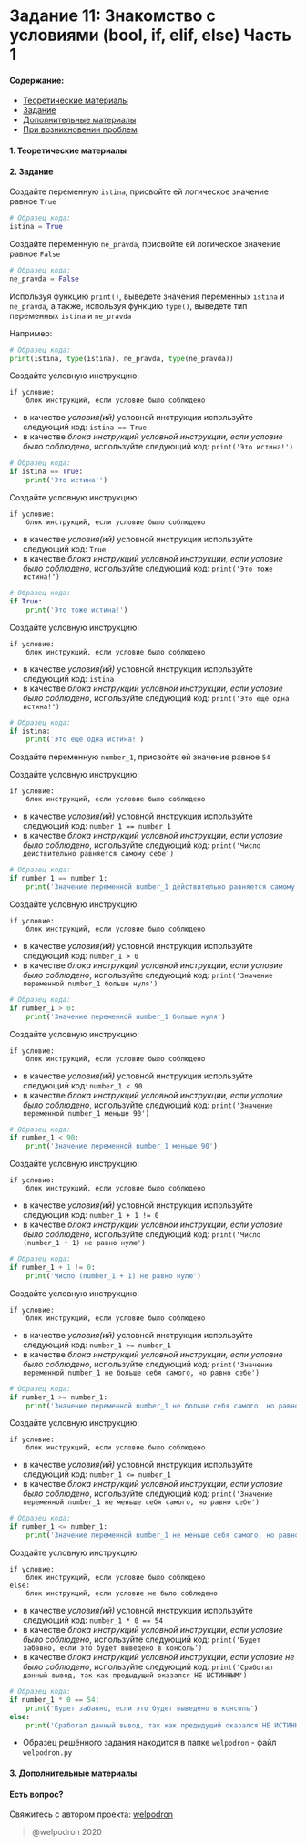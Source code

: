 # Задание 11: Знакомство с условиями (bool, if, elif, else) Часть 1

#### Содержание:

+ [Теоретические материалы](#THEORETICAL_MATERIALS)
+ [Задание](#TASK)
+ [Дополнительные материалы](#ADDITIONAL_MATERIALS)
+ [При возникновении проблем](#ISSUES)

#### <a name="THEORETICAL_MATERIALS"></a> 1. Теоретические материалы



#### <a name="TASK"></a> 2. Задание

Создайте переменную `istina`, присвойте ей логическое значение равное `True`  

```python
# Образец кода: 
istina = True 
```

Создайте переменную `ne_pravda`, присвойте ей логическое значение равное `False`  

```python
# Образец кода: 
ne_pravda = False
```

Используя функцию `print()`, выведете значения переменных `istina` и `ne_pravda`, а также, используя функцию `type()`, выведете тип переменных `istina` и `ne_pravda`

Например:

```python
# Образец кода: 
print(istina, type(istina), ne_pravda, type(ne_pravda))
```

Создайте условную инструкцию: 

```
if условие:
    блок инструкций, если условие было соблюдено
```

* в качестве *условия(ий)* условной инструкции используйте следующий код: `istina == True`
* в качестве *блока инструкций условной инструкции, если условие было соблюдено*, используйте следующий код: `print('Это истина!')`

```python
# Образец кода: 
if istina == True:
    print('Это истина!')
```

Создайте условную инструкцию: 

```
if условие:
    блок инструкций, если условие было соблюдено
```

* в качестве *условия(ий)* условной инструкции используйте следующий код: `True`
* в качестве *блока инструкций условной инструкции, если условие было соблюдено*, используйте следующий код: `print('Это тоже истина!')`

```python
# Образец кода: 
if True:
    print('Это тоже истина!')
```

Создайте условную инструкцию: 

```
if условие:
    блок инструкций, если условие было соблюдено
```

* в качестве *условия(ий)* условной инструкции используйте следующий код: `istina`
* в качестве *блока инструкций условной инструкции, если условие было соблюдено*, используйте следующий код: `print('Это ещё одна истина!')`

```python
# Образец кода: 
if istina:
    print('Это ещё одна истина!')
```

Создайте переменную `number_1`, присвойте ей значение равное `54`  

Создайте условную инструкцию: 

```
if условие:
    блок инструкций, если условие было соблюдено
```

* в качестве *условия(ий)* условной инструкции используйте следующий код: `number_1 == number_1`
* в качестве *блока инструкций условной инструкции, если условие было соблюдено*, используйте следующий код: `print('Число действительно равняется самому себе')`

```python
# Образец кода: 
if number_1 == number_1:
    print('Значение переменной number_1 действительно равняется самому себе')
```

Создайте условную инструкцию: 

```
if условие:
    блок инструкций, если условие было соблюдено
```

* в качестве *условия(ий)* условной инструкции используйте следующий код: `number_1 > 0`
* в качестве *блока инструкций условной инструкции, если условие было соблюдено*, используйте следующий код: `print('Значение переменной number_1 больше нуля')`

```python
# Образец кода: 
if number_1 > 0:
    print('Значение переменной number_1 больше нуля')
```

Создайте условную инструкцию: 

```
if условие:
    блок инструкций, если условие было соблюдено
```

* в качестве *условия(ий)* условной инструкции используйте следующий код: `number_1 < 90`
* в качестве *блока инструкций условной инструкции, если условие было соблюдено*, используйте следующий код: `print('Значение переменной number_1 меньше 90')`

```python
# Образец кода: 
if number_1 < 90:
    print('Значение переменной number_1 меньше 90')
```

Создайте условную инструкцию: 

```
if условие:
    блок инструкций, если условие было соблюдено
```

* в качестве *условия(ий)* условной инструкции используйте следующий код: `number_1 + 1 != 0`
* в качестве *блока инструкций условной инструкции, если условие было соблюдено*, используйте следующий код: `print('Число (number_1 + 1) не равно нулю')`

```python
# Образец кода: 
if number_1 + 1 != 0:
    print('Число (number_1 + 1) не равно нулю')
```

Создайте условную инструкцию: 

```
if условие:
    блок инструкций, если условие было соблюдено
```

* в качестве *условия(ий)* условной инструкции используйте следующий код: `number_1 >= number_1`
* в качестве *блока инструкций условной инструкции, если условие было соблюдено*, используйте следующий код: `print('Значение переменной number_1 не больше себя самого, но равно себе')`

```python
# Образец кода: 
if number_1 >= number_1:
    print('Значение переменной number_1 не больше себя самого, но равно себе')
```

Создайте условную инструкцию: 

```
if условие:
    блок инструкций, если условие было соблюдено
```

* в качестве *условия(ий)* условной инструкции используйте следующий код: `number_1 <= number_1`
* в качестве *блока инструкций условной инструкции, если условие было соблюдено*, используйте следующий код: `print('Значение переменной number_1 не меньше себя самого, но равно себе')`

```python
# Образец кода: 
if number_1 <= number_1:
    print('Значение переменной number_1 не меньше себя самого, но равно себе')
```

Создайте условную инструкцию: 

```
if условие:
    блок инструкций, если условие было соблюдено
else:
    блок инструкций, если условие не было соблюдено
```

* в качестве *условия(ий)* условной инструкции используйте следующий код: `number_1 * 0 == 54`
* в качестве *блока инструкций условной инструкции, если условие было соблюдено*, используйте следующий код: `print('Будет забавно, если это будет выведено в консоль')`
* в качестве *блока инструкций условной инструкции, если условие не было соблюдено*, используйте следующий код: `print('Сработал данный вывод, так как предыдущий оказался НЕ ИСТИННЫМ')`

```python
# Образец кода: 
if number_1 * 0 == 54:
    print('Будет забавно, если это будет выведено в консоль')
else:
    print('Сработал данный вывод, так как предыдущий оказался НЕ ИСТИННЫМ')
```

* Образец решённого задания находится в папке `welpodron` - файл `welpodron.py`

#### <a name="ADDITIONAL_MATERIALS"></a> 3. Дополнительные материалы



#### <a name="ISSUES"></a> Есть вопрос?

Свяжитесь с автором проекта: [welpodron](https://vk.com/welpodron)

> @welpodron 2020